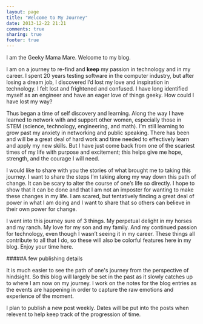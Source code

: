 ```yaml
---
layout: page
title: "Welcome to My Journey"
date: 2013-12-22 21:21
comments: true
sharing: true
footer: true
---
```


I am the Geeky Mama Mare. Welcome to my blog.

I am on a journey to re-find and <b>keep</b> my passion in technology and in my career. I spent 20 years testing software in the computer industry, but after losing a dream job, I discovered I’d lost my love and inspiration in technology. I felt lost and frightened and confused. I have long identified myself as an engineer and have an eager love of things geeky. How could I have lost my way?

Thus began a time of self discovery and learning. Along the way I have learned to network with and support other women, especially those in STEM (science, technology, engineering, and math). I’m still learning to grow past my anxiety in networking and public speaking. There has been and will be a great deal of hard work and time needed to effectively learn and apply my new skills. But I have just come back from one of the scariest times of my life with purpose and excitement; this helps give me hope, strength, and the courage I will need.

I would like to share with you the stories of what brought me to taking this journey. I want to share the steps I’m taking along my way down this path of change. It can be scary to alter the course of one’s life so directly. I hope to show that it can be done and that I am not an imposter for wanting to make these changes in my life. I am scared, but tentatively finding a great deal of power in what I am doing and I want to share that so others can believe in their own power for change.

I went into this journey sure of 3 things. My perpetual delight in my horses and my ranch. My love for my son and my family. And my continued passion for technology, even though I wasn’t seeing it in my career. These things all contribute to all that I do, so these will also be colorful features here in my blog. Enjoy your time here.

#####A few publishing details

It is much easier to see the path of one's journey from the perspective of hindsight.  So this blog will largely be set in the past as it slowly catches up to where I am now on my journey.  I work on the notes for the blog entries as the events are happening in order to capture the raw emotions and experience of the moment.

I plan to publish a new post weekly.  Dates will be put into the posts when relevent to help keep track of the progression of time.
